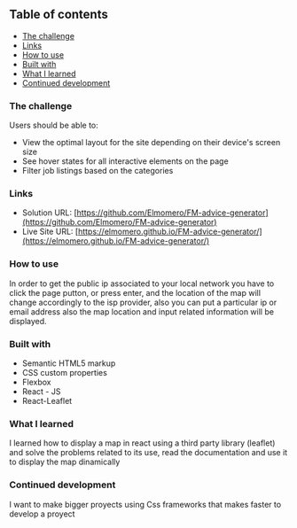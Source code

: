 ## Table of contents

- [The challenge](#the-challenge)
- [Links](#links)
- [How to use](#how-to-use)
- [Built with](#built-with)
- [What I learned](#what-i-learned)
- [Continued development](#continued-development)

### The challenge

Users should be able to:

- View the optimal layout for the site depending on their device's screen size
- See hover states for all interactive elements on the page
- Filter job listings based on the categories

### Links

- Solution URL: [https://github.com/Elmomero/FM-advice-generator](https://github.com/Elmomero/FM-advice-generator)
- Live Site URL: [https://elmomero.github.io/FM-advice-generator/](https://elmomero.github.io/FM-advice-generator/)

### How to use

In order to get the public ip associated to your local network
you have to click the page putton, or press enter, and the location of the map will
change accordingly to the isp provider, also you can put a particular
ip or email address also the map location and input related information
will be displayed.

### Built with

- Semantic HTML5 markup
- CSS custom properties
- Flexbox
- React - JS
- React-Leaflet

### What I learned

I learned how to display a map in react using a third party
library (leaflet) and solve the problems related to its use,
read the documentation and use it to display the map dinamically

### Continued development

I want to make bigger proyects using Css frameworks that makes
faster to develop a proyect
